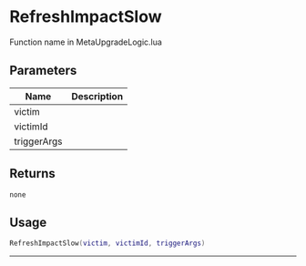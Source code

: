 # RefreshImpactSlow

Function name in MetaUpgradeLogic.lua

## Parameters

| Name        | Description |
| ----------- | ----------- |
| victim      |             |
| victimId    |             |
| triggerArgs |             |

## Returns

`none`

## Usage

```lua
RefreshImpactSlow(victim, victimId, triggerArgs)
```

---
